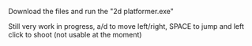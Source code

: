 Download the files and run the "2d platformer.exe" 

Still very work in progress, a/d to move left/right, SPACE to jump and left click to shoot (not usable at the moment)
